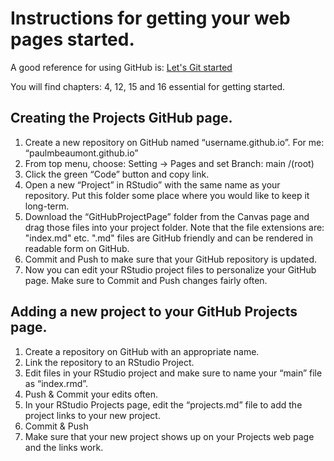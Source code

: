 # Instructions for getting your web pages started.

A good reference for using GitHub is: [Let's Git started](https://happygitwithr.com/)

You will find chapters: 4, 12, 15 and 16 essential for getting started.


## Creating the Projects GitHub page.

1. Create a new repository on GitHub named “username.github.io”.  For me: “paulmbeaumont.github.io”
2. From top menu, choose: Setting -> Pages and set Branch: main /(root)
3. Click the green “Code” button and copy link.
4. Open a new “Project” in RStudio” with the same name as your repository. Put this folder some place where you would like to keep it long-term.
5. Download the “GitHubProjectPage” folder from the Canvas page and drag those files into your project folder. Note that the file extensions are: "index.md" etc. ".md" files are GitHub friendly and can be rendered in readable form on GitHub.
6. Commit and Push to make sure that your GitHub repository is updated.
7. Now you can edit your RStudio project files to personalize your GitHub page. Make sure to Commit and Push changes fairly often.

## Adding a new project to your GitHub Projects page.

1.	Create a repository on GitHub with an appropriate name.
2.	Link the repository to an RStudio Project.
3.	Edit files in your RStudio project and make sure to name your “main” file as “index.rmd”.
4.	Push & Commit your edits often.
5.	In your RStudio Projects page, edit the “projects.md” file to add the project links to your new project.
6.	Commit & Push
7.	Make sure that your new project shows up on your Projects web page and the links work.

